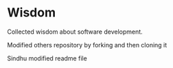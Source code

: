 # Wisdom

Collected wisdom about software development.

Modified others repository by forking and then cloning it 

Sindhu modified readme file